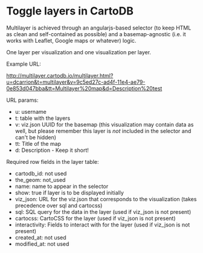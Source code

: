 # Toggle layers in CartoDB

Multilayer is achieved through an angularjs-based selector (to keep HTML as clean and self-contained as possible) and a basemap-agnostic (i.e. it works with Leaflet, Google maps or whatever) logic.

One layer per visualization and one visualization per layer.

Example URL:

http://multilayer.cartodb.io/multilayer.html?u=dcarrion&t=multilayer&v=9c5ed27c-ad4f-11e4-ae79-0e853d047bba&tt=Multilayer%20map&d=Description%20test

URL params:

* u: username
* t: table with the layers
* v: viz.json UUID for the basemap (this visualization may contain data as well, but please remember this layer is *not* included in the selector and can't be hidden)
* tt: Title of the map
* d: Description - Keep it short!

Required row fields in the layer table:

* cartodb_id: not used
* the_geom: not_used
* name: name to appear in the selector
* show: true if layer is to be displayed initially
* viz_json: URL for the viz.json that corresponds to the visualization (takes precedence over sql and cartocss)
* sql: SQL query for the data in the layer (used if viz_json is not present)
* cartocss: CartoCSS for the layer (used if viz_json is not present)
* interactivity: Fields to interact with for the layer (used if viz_json is not present)
* created_at: not used
* modified_at: not used
